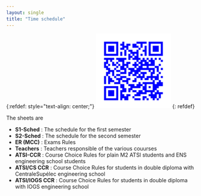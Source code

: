 ```yaml
---
layout: single
title: "Time schedule"
---
```


<!-- qrencode -o atsi-schedule.png --foreground=0000FF "http://master-atsi.github.io/schedule" -->

{:refdef: style="text-align: center;"}
<a href="https://docs.google.com/spreadsheets/d/1V5rGEalLvm3cPXI4kKUsgspOfOAncgvfPqi1jEGHOh8/" target="_blank"><img src="/assets/images/atsi-schedule.png" alt="QR code of ATSI time schedule" style="height:200px;"></a>
{: refdef}

The sheets are
- **S1-Sched** : The schedule for the first semester
- **S2-Sched** : The schedule for the second semester
- **ER (MCC)** : Exams Rules
- **Teachers** : Teachers responsible of the various couurses
- **ATSI-CCR** : Course Choice Rules for plain M2 ATSI students and ENS engineering school students
- **ATSI/CS CCR** : Course Choice Rules for students in double diploma with CentraleSupélec engineering school
- **ATSI/IOGS CCR** : Course Choice Rules for students in double diploma with IOGS engineering school

<!-- Also possible with a redirection -->
<!-- <!DOCTYPE html> -->
<!-- <meta charset="utf-8"> -->
<!-- <title>Redirecting to https://example.com/</title> -->
<!-- <meta http-equiv="refresh" content="0; URL=https://example.com/"> -->
<!-- <link rel="canonical" href="https://example.com/"> -->
